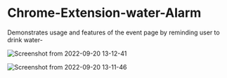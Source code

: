 # Chrome-Extension-water-Alarm

Demonstrates usage and features of the event page by reminding user to drink water-



![Screenshot from 2022-09-20 13-12-41](https://user-images.githubusercontent.com/99031995/191197862-f13f9596-3717-40a9-a1dc-da7eb968775e.png)




![Screenshot from 2022-09-20 13-11-46](https://user-images.githubusercontent.com/99031995/191198111-4b18aaa5-5e32-45f0-ad02-f5933a393fd8.png)
